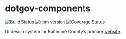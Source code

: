 # dotgov-components

[![Build Status](https://travis-ci.org/baltimorecounty/dotgov-components.svg?branch=integration)](https://travis-ci.org/baltimorecounty/dotgov-components)
[![npm version](https://badge.fury.io/js/%40baltimorecounty%2Fdotgov-components.svg)](https://badge.fury.io/js/%40baltimorecounty%2Fdotgov-components)
[![Coverage Status](https://coveralls.io/repos/github/baltimorecounty/dotgov-components/badge.svg?branch=integration)](https://coveralls.io/github/baltimorecounty/dotgov-components?branch=integration)

UI design system for Baltimore County's primary [website](https://www.baltimorecountymd.gov).
